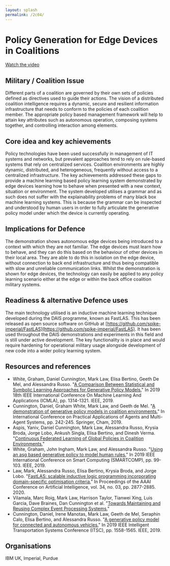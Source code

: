 ```yaml
---
layout: splash
permalink: /2c04/
---
```


# Policy Generation for Edge Devices in Coalitions
[Watch the video](https://ibm.box.com/v/Showcase-2c04-video)

## Military / Coalition Issue
Different parts of a coalition are governed by their own sets of policies defined as directives used to guide their
actions. The vision of a distributed coalition intelligence requires a dynamic, secure and resilient information
infrastructure that needs to conform to the policies of each coalition member. The appropriate policy based management
framework will help to attain key attributes such as autonomous operation, composing systems together, and controlling
interaction among elements.

## Core idea and key achievements
Policy technologies have been used successfully in management of IT systems and networks, but prevalent approaches
tend to rely on rule-based systems that rely on centralized services. Coalition environments are highly dynamic,
distributed, and heterogeneous, frequently without access to a centralized infrastructure. The key achievements
addressed these gaps to provide a machine learning based policy learning system demonstrated by edge devices learning
how to behave when presented with a new context, situation or environment. The system developed utilises a grammar
and as such does not suffer with the explainability problems of many black box machine learning systems. This is
because the grammar can be inspected and understood by human users in order to fully articulate the generative policy
model under which the device is currently operating.

## Implications for Defence
The demonstration shows autonomous edge devices being introduced to a context with which they are not familiar. The
edge devices must learn how to behave, and they can do this based on the behaviour of other devices in their local
area. They are able to do this in isolation on the edge device, without connection to back end infrastructure and
thus being compatible with slow and unreliable communication links. Whilst the demonstration is shown for edge
devices, the technology can easily be applied to any policy learning scenario either at the edge or within the back
office coalition military systems.

## Readiness & alternative Defence uses
The main technology utilised is an inductive machine learning technique developed during the DAIS programme, known as
FastLAS. This has been released as open source software on GitHub at
[https://github.com/spike-imperial/FastLAS](https://github.com/spike-imperial/FastLAS).
It has been used throughout the DAIS demonstrations and experiments in this field and is still under active
development. The key functionality is in place and would require hardening for operational military usage alongside
development of new code into a wider policy learning system.

## Resources and references
* White, Graham, Daniel Cunnington, Mark Law, Elisa Bertino, Geeth De Mel, and Alessandra Russo.
  "[A Comparison Between Statistical and Symbolic Learning Approaches for Generative Policy Models.](/doc-4763/)"
  In 2019 18th IEEE International Conference On Machine Learning And Applications (ICMLA), pp. 1314-1321. IEEE, 2019.
* Cunnington, Daniel, Graham White, Mark Law, and Geeth de Mel.
  "[A demonstration of generative policy models in coalition environments.](/doc-4117/)"
  In International Conference on Practical Applications of Agents and Multi-Agent Systems, pp. 242-245. Springer, Cham, 2019.
* Aspis, Yaniv, Daniel Cunnington, Mark Law, Alessandra Russo, Krysia Broda, Jorge Lobo, Ankush Singla, Elisa Bertino, and Dinesh Verma.
  "[Continuous Federated Learning of Global Policies in Coalition Environments.](/doc-6073/)"
* White, Graham, John Ingham, Mark Law, and Alessandra Russo.
  "[Using an asg based generative policy to model human rules.](/doc-4110/)"
  In 2019 IEEE International Conference on Smart Computing (SMARTCOMP), pp. 99-103. IEEE, 2019.
* Law, Mark, Alessandra Russo, Elisa Bertino, Krysia Broda, and Jorge Lobo.
  "[FastLAS: scalable inductive logic programming incorporating domain-specific optimisation criteria.](/doc-4723/)"
  In Proceedings of the AAAI Conference on Artificial Intelligence, vol. 34, no. 03, pp. 2877-2885. 2020.
* Vilamala, Marc Roig, Mark Law, Harrison Taylor, Tianwei Xing, Luis Garcia, Dave Braines, Dan Cunnington et al.
  "[Towards Maintaining and Reusing Complex Event Processing Systems.](/doc-6080/)"
* Cunnington, Daniel, Irene Manotas, Mark Law, Geeth de Mel, Seraphin Calo, Elisa Bertino, and Alessandra Russo.
  "[A generative policy model for connected and autonomous vehicles.](/doc-4765/)"
  In 2019 IEEE Intelligent Transportation Systems Conference (ITSC), pp. 1558-1565. IEEE, 2019.

## Organisations
IBM UK, Imperial, Purdue
